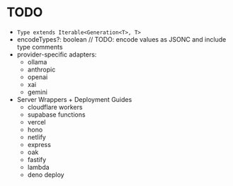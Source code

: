 # TODO

- `Type extends Iterable<Generation<T>, T>`
- encodeTypes?: boolean // TODO: encode values as JSONC and include type
  comments
- provider-specific adapters:
  - ollama
  - anthropic
  - openai
  - xai
  - gemini
- Server Wrappers + Deployment Guides
  - cloudflare workers
  - supabase functions
  - vercel
  - hono
  - netlify
  - express
  - oak
  - fastify
  - lambda
  - deno deploy
